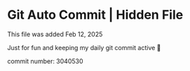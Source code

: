 # Git Auto Commit | Hidden File

This file was added Feb 12, 2025

Just for fun and keeping my daily git commit active 🤪

commit number: 3040530
